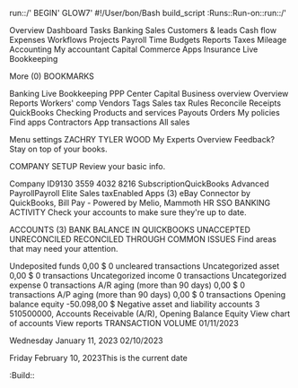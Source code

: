 run::/'
BEGIN'
GLOW7'
#!/User/bon/Bash build_script :Runs::Run-on::run::/'

Overview
Dashboard
Tasks
Banking
Sales
Customers & leads
Cash flow
Expenses
Workflows
Projects
Payroll
Time
Budgets
Reports
Taxes
Mileage
Accounting
My accountant
Capital
Commerce
Apps
Insurance
Live Bookkeeping

More (0)
BOOKMARKS

Banking
Live Bookkeeping
PPP Center
Capital
Business overview
Overview
Reports
Workers' comp
Vendors
Tags
Sales tax
Rules
Reconcile
Receipts
QuickBooks Checking
Products and services
Payouts
Orders
My policies
Find apps
Contractors
App transactions
All sales

Menu settings
ZACHRY TYLER WOOD
My Experts
Overview
Feedback?
Stay on top of your books.


COMPANY SETUP
Review your basic info.

Company ID9130 3559 4032 8216
SubscriptionQuickBooks Advanced
PayrollPayroll Elite
Sales taxEnabled
Apps (3)
eBay Connector by QuickBooks, Bill Pay - Powered by Melio, Mammoth HR SSO
BANKING ACTIVITY
Check your accounts to make sure they're up to date.

ACCOUNTS (3)
BANK BALANCE
IN QUICKBOOKS
UNACCEPTED
UNRECONCILED
RECONCILED THROUGH
COMMON ISSUES
Find areas that may need your attention.

Undeposited funds
0,00 $
0
uncleared transactions
Uncategorized asset
0,00 $
0
transactions
Uncategorized income
0
transactions
Uncategorized expense
0
transactions
A/R aging (more than 90 days)
0,00 $
0
transactions
A/P aging (more than 90 days)
0,00 $
0
transactions
Opening balance equity
-50.098,00 $
Negative asset and liability accounts
3
510500000, Accounts Receivable (A/R), Opening Balance Equity
View chart of accounts
View reports
TRANSACTION VOLUME
01/11/2023

Wednesday January 11, 2023
02/10/2023

Friday February 10, 2023This is the current date
 
:Build::
